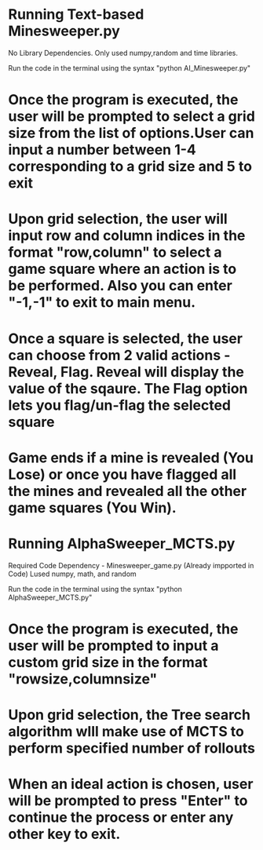 
# Running Text-based Minesweeper.py
No Library Dependencies.
Only used numpy,random and time libraries.

Run the code in the terminal using the syntax "python AI_Minesweeper.py"

# Once the program is executed, the user will be prompted to select a grid size from the list of options.User can input a number between 1-4 corresponding to a grid size and 5 to   exit
# Upon grid selection, the user will input row and column indices in the format "row,column" to select a game square where an action is to be performed. Also you can enter "-1,-1"   to exit to main menu.
# Once a square is selected, the user can choose from 2 valid actions - Reveal, Flag. Reveal will display the value of the sqaure. The Flag option lets you flag/un-flag the         selected square
# Game ends if a mine is revealed (You Lose) or once you have flagged all the mines and revealed all the other game squares (You Win).



# Running AlphaSweeper_MCTS.py
Required Code Dependency - Minesweeper_game.py (Already impported in Code)
Lused numpy, math, and random

Run the code in the terminal using the syntax "python AlphaSweeper_MCTS.py"
# Once the program is executed, the user will be prompted to input a custom grid size in the format "rowsize,columnsize"
# Upon grid selection, the Tree search algorithm wlll make use of MCTS to perform specified number of rollouts
# When an ideal action is chosen, user will be prompted to press "Enter" to continue the process or enter any other key to exit.
